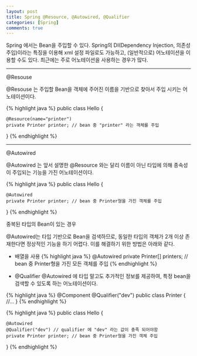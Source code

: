 ```yaml
---
layout: post
title: Spring @Resource, @Autowired, @Qualifier
categories: [Spring]
comments: true
---
```


Spring 에서는 Bean을 주입할 수 있다. Spring의 DI(Dependency Injection, 의존성 주입)이라는 특징을 이용해 xml 설정 파일로도 가능하고, (일반적으로) 어노테이션을 이용할 수도 있다.
최근에는 주로 어노테이션을 사용하는 경우가 많다.

------------

@Resouse

@Resouse 는 주입할 Bean을 객체에 주어진 이름을 기반으로 찾아서 주입 시키는 어노테이션이다.

{% highlight java %}
public class Hello {

    @Resource(name="printer")
    private Printer printer; // bean 중 "printer" 라는 객체를 주입

}
{% endhighlight %}

--------------

@Autowired

@Autowired 는 앞서 설명한 @Resource 와는 달리 이름이 아닌 타입에 의해 종속성이 주입되는 기능을 가진 어노테이션이다.

{% highlight java %}
public class Hello {

    @Autowired
    private Printer printer; // bean 중 Printer형을 가진 객체를 주입

}
{% endhighlight %}


중복된 타입의 Bean이 있는 경우

@Autowired는 타입 기반으로 Bean을 검색하므로, 동일한 타입의 객체가 2개 이상 존재한다면 정상적인 기능을 하기 어렵다.
이를 해결하기 위한 방법은 아래와 같다.

- 배열을 사용
{% highlight java %}
@Autowired
private Printer[] printers; // bean 중 Printer형을 가진 모든 객체를 주입
{% endhighlight %}

- @Qualifier
@Autowired 에 타입 말고도 추가적인 정보를 제공하여, 특정 bean을 검색할 수 있도록 하는 어노테이션이다.

{% highlight java %}
@Component
@Qualifier("dev")
public class Printer {
    //...
}
{% endhighlight %}

{% highlight java %}
public class Hello {

    @Autowired
    @Qualifier("dev") // qualifier 에 "dev" 라는 값이 충족 되어야함
    private Printer printer; // bean 중 Printer형을 가진 객체 주입
}
{% endhighlight %}